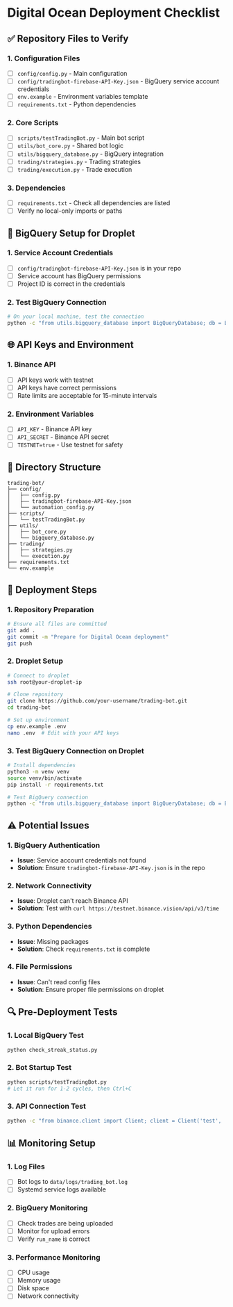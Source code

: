 # Digital Ocean Deployment Checklist

## ✅ Repository Files to Verify

### 1. Configuration Files
- [ ] `config/config.py` - Main configuration
- [ ] `config/tradingbot-firebase-API-Key.json` - BigQuery service account credentials
- [ ] `env.example` - Environment variables template
- [ ] `requirements.txt` - Python dependencies

### 2. Core Scripts
- [ ] `scripts/testTradingBot.py` - Main bot script
- [ ] `utils/bot_core.py` - Shared bot logic
- [ ] `utils/bigquery_database.py` - BigQuery integration
- [ ] `trading/strategies.py` - Trading strategies
- [ ] `trading/execution.py` - Trade execution

### 3. Dependencies
- [ ] `requirements.txt` - Check all dependencies are listed
- [ ] Verify no local-only imports or paths

## 🔧 BigQuery Setup for Droplet

### 1. Service Account Credentials
- [ ] `config/tradingbot-firebase-API-Key.json` is in your repo
- [ ] Service account has BigQuery permissions
- [ ] Project ID is correct in the credentials

### 2. Test BigQuery Connection
```bash
# On your local machine, test the connection
python -c "from utils.bigquery_database import BigQueryDatabase; db = BigQueryDatabase(); print('BigQuery connection successful')"
```

## 🌐 API Keys and Environment

### 1. Binance API
- [ ] API keys work with testnet
- [ ] API keys have correct permissions
- [ ] Rate limits are acceptable for 15-minute intervals

### 2. Environment Variables
- [ ] `API_KEY` - Binance API key
- [ ] `API_SECRET` - Binance API secret
- [ ] `TESTNET=true` - Use testnet for safety

## 📁 Directory Structure
```
trading-bot/
├── config/
│   ├── config.py
│   ├── tradingbot-firebase-API-Key.json
│   └── automation_config.py
├── scripts/
│   └── testTradingBot.py
├── utils/
│   ├── bot_core.py
│   └── bigquery_database.py
├── trading/
│   ├── strategies.py
│   └── execution.py
├── requirements.txt
└── env.example
```

## 🚀 Deployment Steps

### 1. Repository Preparation
```bash
# Ensure all files are committed
git add .
git commit -m "Prepare for Digital Ocean deployment"
git push
```

### 2. Droplet Setup
```bash
# Connect to droplet
ssh root@your-droplet-ip

# Clone repository
git clone https://github.com/your-username/trading-bot.git
cd trading-bot

# Set up environment
cp env.example .env
nano .env  # Edit with your API keys
```

### 3. Test BigQuery Connection on Droplet
```bash
# Install dependencies
python3 -m venv venv
source venv/bin/activate
pip install -r requirements.txt

# Test BigQuery connection
python -c "from utils.bigquery_database import BigQueryDatabase; db = BigQueryDatabase(); print('BigQuery connection successful')"
```

## ⚠️ Potential Issues

### 1. BigQuery Authentication
- **Issue**: Service account credentials not found
- **Solution**: Ensure `tradingbot-firebase-API-Key.json` is in the repo

### 2. Network Connectivity
- **Issue**: Droplet can't reach Binance API
- **Solution**: Test with `curl https://testnet.binance.vision/api/v3/time`

### 3. Python Dependencies
- **Issue**: Missing packages
- **Solution**: Check `requirements.txt` is complete

### 4. File Permissions
- **Issue**: Can't read config files
- **Solution**: Ensure proper file permissions on droplet

## 🔍 Pre-Deployment Tests

### 1. Local BigQuery Test
```bash
python check_streak_status.py
```

### 2. Bot Startup Test
```bash
python scripts/testTradingBot.py
# Let it run for 1-2 cycles, then Ctrl+C
```

### 3. API Connection Test
```bash
python -c "from binance.client import Client; client = Client('test', 'test'); print(client.get_server_time())"
```

## 📊 Monitoring Setup

### 1. Log Files
- [ ] Bot logs to `data/logs/trading_bot.log`
- [ ] Systemd service logs available

### 2. BigQuery Monitoring
- [ ] Check trades are being uploaded
- [ ] Monitor for upload errors
- [ ] Verify `run_name` is correct

### 3. Performance Monitoring
- [ ] CPU usage
- [ ] Memory usage
- [ ] Disk space
- [ ] Network connectivity 